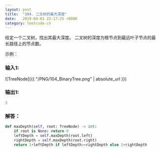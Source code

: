 ```yaml
---
layout: post
title:  "104. 二叉树的最大深度"
date:   2019-04-01 22:17:25 +0800
category: leetcode-cn
---
```


给定一个二叉树，找出其最大深度。
二叉树的深度为根节点到最远叶子节点的最长路径上的节点数。

示例：  

### 输入1:   
![TreeNode]({{ "/PNG/104_BinaryTree.png" | absolute_url }})  

### 输出1:  
```python
3
```

### 解答：  

```python
def maxDepth(self, root: TreeNode) -> int:
    if root is None: return 0
    leftDepth = self.maxDepth(root.left)
    rightDepth = self.maxDepth(root.right)
    return 1+leftDepth if leftDepth>=rightDepth else 1+rightDepth
```
